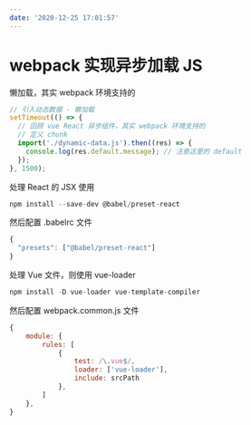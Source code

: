 ```yaml
---
date: '2020-12-25 17:01:57'
---
```


# webpack 实现异步加载 JS

懒加载，其实 webpack 环境支持的

```js
// 引入动态数据 - 懒加载
setTimeout(() => {
  // 回顾 vue React 异步组件，其实 webpack 环境支持的
  // 定义 chunk
  import('./dynamic-data.js').then((res) => {
    console.log(res.default.message); // 注意这里的 default
  });
}, 1500);
```

处理 React 的 JSX 使用

```js
npm install --save-dev @babel/preset-react
```

然后配置 .babelrc 文件

```js
{
  "presets": ["@babel/preset-react"]
}
```

处理 Vue 文件，则使用 vue-loader

```js
npm install -D vue-loader vue-template-compiler
```

然后配置 webpack.common.js 文件

```js
{
    module: {
        rules: [
            {
                test: /\.vue$/,
                loader: ['vue-loader'],
                include: srcPath
            },
        ]
    },
}
```
